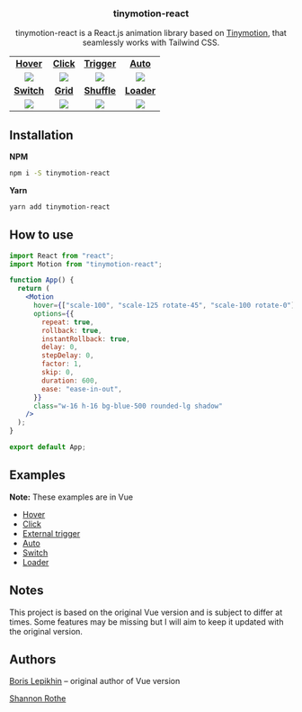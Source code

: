 <h3 align="center">tinymotion-react</h3>

<p align="center">tinymotion-react is a React.js animation library based on <a href="https://github.com/lepikhinb/tinymotion">Tinymotion</a>, that seamlessly works with Tailwind CSS.</p>

<table width="100%" align="center">
    <tr>
        <td align="center"><a href="https://tinymotion.me/#hover"><strong>Hover</strong></a></td>
        <td align="center"><a href="https://tinymotion.me/#click"><strong>Click</strong></a></td>
        <td align="center"><a href="https://tinymotion.me/#trigger"><strong>Trigger</strong></a></td>
        <td align="center"><a href="https://tinymotion.me/#auto"><strong>Auto</strong></a></td>
    </tr>
    <tr>
        <td align="center">
            <img src="https://tinymotion.me/preview/1.gif">
        </td>
        <td align="center">
            <img src="https://tinymotion.me/preview/2.gif">
        </td>
        <td align="center">
            <img src="https://tinymotion.me/preview/3.gif">
        </td>
        <td align="center">
            <img src="https://tinymotion.me/preview/4.gif">
        </td>
    </tr>
    <tr>
        <td align="center"><a href="https://tinymotion.me/usage#switch"><strong>Switch</strong></a></td>
        <td align="center"><a href="https://tinymotion.me/usage#grid"><strong>Grid</strong></a></td>
        <td align="center"><a href="https://tinymotion.me/usage#shuffle"><strong>Shuffle</strong></a></td>
        <td align="center"><a href="https://tinymotion.me/usage#loader"><strong>Loader</strong></a></td>
    </tr>
    <tr>
        <td align="center">
            <img src="https://tinymotion.me/preview/5.gif">
        </td>
        <td align="center">
            <img src="https://tinymotion.me/preview/6.gif">
        </td>
        <td align="center">
            <img src="https://tinymotion.me/preview/7.gif">
        </td>
        <td align="center">
            <img src="https://tinymotion.me/preview/8.gif">
        </td>
    </tr>
</table>

## Installation

**NPM**

```sh
npm i -S tinymotion-react
```

**Yarn**

```sh
yarn add tinymotion-react
```

## How to use

```jsx
import React from "react";
import Motion from "tinymotion-react";

function App() {
  return (
    <Motion
      hover={["scale-100", "scale-125 rotate-45", "scale-100 rotate-0"]}
      options={{
        repeat: true,
        rollback: true,
        instantRollback: true,
        delay: 0,
        stepDelay: 0,
        factor: 1,
        skip: 0,
        duration: 600,
        ease: "ease-in-out",
      }}
      class="w-16 h-16 bg-blue-500 rounded-lg shadow"
    />
  );
}

export default App;
```

## Examples

**Note:** These examples are in Vue

- [Hover](https://tinymotion.me/#hover)
- [Click](https://tinymotion.me/#click)
- [External trigger](https://tinymotion.me/#trigger)
- [Auto](https://tinymotion.me/#auto)
- [Switch](https://tinymotion.me/usage#switch)
- [Loader](https://tinymotion.me/usage#loader)

## Notes

This project is based on the original Vue version and is subject to differ at times. Some features may be missing but I will aim to keep it updated with the original version.

## Authors

[Boris Lepikhin](https://twitter.com/lepikhinb) – original author of Vue version

[Shannon Rothe](https://twitter.com/shannonrothe)
